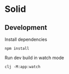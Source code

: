 
# Solid

## Development

Install dependencies
```
npm install
```

Run dev build in watch mode
```
clj -M:app:watch
```
